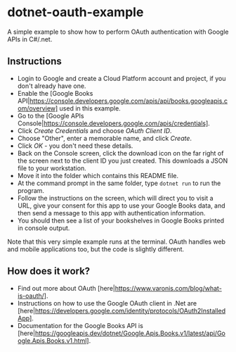 # dotnet-oauth-example

A simple example to show how to perform OAuth authentication with Google APIs in C#/.net.

## Instructions

* Login to Google and create a Cloud Platform account and project, if you don't already have one.
* Enable the [Google Books API|https://console.developers.google.com/apis/api/books.googleapis.com/overview] used in this example.
* Go to the [Google APIs Console|https://console.developers.google.com/apis/credentials].
* Click *Create Credentials* and choose *OAuth Client ID*.
* Choose "Other", enter a memorable name, and click *Create*.
* Click *OK* - you don't need these details.
* Back on the Console screen, click the download icon on the far right of the screen next to the client ID you just created.  This downloads a JSON file to your workstation.
* Move it into the folder which contains this README file.
* At the command prompt in the same folder, type `dotnet run` to run the program.
* Follow the instructions on the screen, which will direct you to visit a URL, give your consent for this app to use your Google Books data, and then send a message to this app with authentication information.
* You should then see a list of your bookshelves in Google Books printed in console output.

Note that this very simple example runs at the terminal.  OAuth handles web and mobile applications too, but the code is slightly different.

## How does it work?

* Find out more about OAuth [here|https://www.varonis.com/blog/what-is-oauth/].
* Instructions on how to use the Google OAuth client in .Net are [here|https://developers.google.com/identity/protocols/OAuth2InstalledApp].
* Documentation for the Google Books API is [here|https://googleapis.dev/dotnet/Google.Apis.Books.v1/latest/api/Google.Apis.Books.v1.html].
